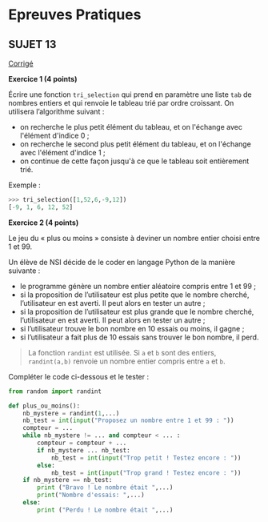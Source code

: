 <script type="text/javascript" src="http://cdn.mathjax.org/mathjax/latest/MathJax.js?config=default"></script>

# **Epreuves Pratiques**
## SUJET 13


[Corrigé](corrige.md)



**Exercice 1 (4 points)**

Écrire une fonction `tri_selection` qui prend en paramètre une liste `tab` de nombres entiers et qui renvoie le tableau trié par ordre croissant. On utilisera l’algorithme suivant :

* on recherche le plus petit élément du tableau, et on l'échange avec l'élément d'indice 0 ;
* on recherche le second plus petit élément du tableau, et on l'échange avec l'élément d'indice 1 ;
* on continue de cette façon jusqu'à ce que le tableau soit entièrement trié.



Exemple :
```Python
>>>	tri_selection([1,52,6,-9,12])
[-9, 1, 6, 12, 52]
```


**Exercice 2 (4 points)**


Le jeu du « plus ou moins » consiste à deviner un nombre entier choisi entre 1 et 99.  

Un élève de NSI décide de le coder en langage Python de la manière suivante :
* le programme génère un nombre entier aléatoire compris entre 1 et 99 ;
* si la proposition de l’utilisateur est plus petite que le nombre cherché, l’utilisateur en est averti. Il peut alors en tester un autre ;
* si la proposition de l’utilisateur est plus grande que le nombre cherché, l’utilisateur en est averti. Il peut alors en tester un autre ;
* si l’utilisateur trouve le bon nombre en 10 essais ou moins, il gagne ;
* si l’utilisateur a fait plus de 10 essais sans trouver le bon nombre, il perd.

> La fonction `randint` est utilisée. Si `a` et `b` sont des entiers, `randint(a,b)` renvoie un nombre entier compris entre `a` et `b`.

Compléter le code ci-dessous et le tester :

```Python
from random import randint

def plus_ou_moins():
    nb_mystere = randint(1,...)
    nb_test = int(input("Proposez un nombre entre 1 et 99 : ")) 
    compteur = ...
    while nb_mystere != ... and compteur < ... :
        compteur = compteur + ...
        if nb_mystere ... nb_test:
            nb_test = int(input("Trop petit ! Testez encore : "))
        else:
            nb_test = int(input("Trop grand ! Testez encore : "))
    if nb_mystere == nb_test:
        print ("Bravo ! Le nombre était ",...)
        print("Nombre d'essais: ",...)
    else:
        print ("Perdu ! Le nombre était ",...)
```